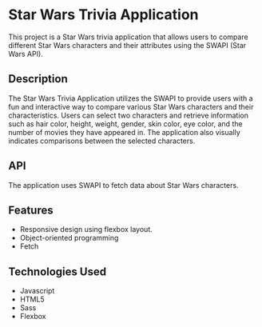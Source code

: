 # Star Wars Trivia Application

This project is a Star Wars trivia application that allows users to compare different Star Wars characters and their attributes using the SWAPI (Star Wars API).

## Description

The Star Wars Trivia Application utilizes the SWAPI to provide users with a fun and interactive way to compare various Star Wars characters and their characteristics. Users can select two characters and retrieve information such as hair color, height, weight, gender, skin color, eye color, and the number of movies they have appeared in. The application also visually indicates comparisons between the selected characters.

## API
The application uses SWAPI to fetch data about Star Wars characters.

## Features
- Responsive design using flexbox layout.
- Object-oriented programming
- Fetch

## Technologies Used
- Javascript
- HTML5
- Sass
- Flexbox

